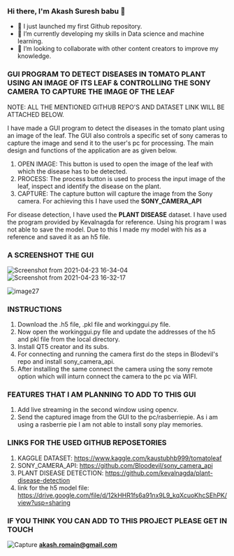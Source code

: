 ### Hi there, I'm Akash Suresh babu 👋




- 🔭 I just launched my first Github repository.
- 🌱 I’m currently developing my skills in Data science and machine learning.
- 👯 I’m looking to collaborate with other content creators to improve my knowledge.

### GUI PROGRAM TO DETECT DISEASES IN TOMATO PLANT USING AN IMAGE OF ITS LEAF & CONTROLLING THE SONY CAMERA TO CAPTURE THE IMAGE OF THE LEAF 

NOTE: ALL THE MENTIONED GITHUB REPO'S AND DATASET LINK WILL BE ATTACHED BELOW.

I have made a GUI program to detect the diseases in the tomato plant using an image of the leaf. The GUI also controls a specific set of sony cameras to capture the image and send it to the user's pc for processing. The main design and functions of the application are as given below.


1. OPEN IMAGE:  This button is used to open the image of the leaf with which the disease has to be detected.
2. PROCESS:    The process button is used to process the input image of the leaf, inspect and identify the disease on the plant.
3. CAPTURE: The capture button will capture the image from the Sony camera. For achieving this I have used the **SONY_CAMERA_API**

For disease detection, I have used the **PLANT DISEASE** dataset. I have used the program provided by Kevalnagda for reference. Using his program I was not able to save the model. Due to this I made my model with his as a reference and saved it as an h5 file. 

### A SCREENSHOT THE GUI 
![Screenshot from 2021-04-23 16-34-04](https://user-images.githubusercontent.com/64519161/115862517-e074f680-a451-11eb-8a10-4cb36d42899b.png)
![Screenshot from 2021-04-23 16-32-17](https://user-images.githubusercontent.com/64519161/115862522-e1a62380-a451-11eb-8f70-85650ca124ff.png)

![image27](https://user-images.githubusercontent.com/64519161/114650089-40a3c400-9cff-11eb-888d-aa4b36ec6a1f.png)

###  INSTRUCTIONS
1. Download the .h5 file, .pkl file and workinggui.py file.
2. Now open the workinggui.py file and update the addresses of the h5 and pkl file from the local directory.
3. Install QT5 creator and its subs.
4. For connecting and running the camera first do the steps in Blodevil's repo and install sony_camera_api.
5. After installing the same connect the camera using the sony remote option which will inturn connect the camera to the pc via WIFI.

### FEATURES THAT I AM PLANNING TO ADD TO THIS GUI

1. Add live streaming in the second window using opencv.
2. Send the captured image from the GUI to the pc/rasberriepie. As i am using a rasberrie pie I am not able to install sony play memories.

### LINKS FOR THE USED GITHUB REPOSETORIES
1. KAGGLE DATASET:             https://www.kaggle.com/kaustubhb999/tomatoleaf
2. SONY_CAMERA_API:            https://github.com/Bloodevil/sony_camera_api
3. PLANT DISEASE DETECTION:    https://github.com/kevalnagda/plant-disease-detection
4. link for the h5 model file: https://drive.google.com/file/d/12kHHR1fs6a91nx9L9_kqXcuoKhcSEhPK/view?usp=sharing


### IF YOU THINK YOU CAN ADD TO THIS PROJECT PLEASE GET IN TOUCH 

![Capture](https://user-images.githubusercontent.com/64519161/114655206-6209ad80-9d09-11eb-8ddf-dca854f0e92f.PNG) **akash.romain@gmail.com**






